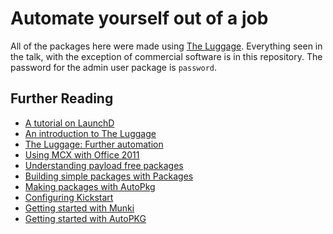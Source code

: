 Automate yourself out of a job
============

All of the packages here were made using [The Luggage](https://github.com/unixorn/luggage).  Everything seen in the talk, with the exception of commercial software is in this repository. The password for the admin user package is ``password``.

## Further Reading

* [A tutorial on LaunchD](http://launchd.info)
* [An introduction to The Luggage](http://grahamgilbert.com/blog/2013/08/09/the-luggage-an-introduction/ )
* [The Luggage: Further automation](http://grahamgilbert.com/blog/2013/08/19/the-luggage-further-automation)
* [Using MCX with Office 2011](http://www.officeformachelp.com/office/administration/mcx)
* [Understanding payload free packages](http://derflounder.wordpress.com/2014/06/01/understanding-payload-free-packages/)
* [Building simple packages with Packages](http://derflounder.wordpress.com/2014/05/02/building-simple-packages-with-packages/)
* [Making packages with AutoPkg](http://grahamgilbert.com/blog/2014/06/30/making-packages-with-autopkg/)
* [Configuring Kickstart](http://support.apple.com/kb/ht2370)
* [Getting started with Munki](https://code.google.com/p/munki/wiki/GettingStartedWithMunki )
* [ Getting started with AutoPKG](https://github.com/autopkg/autopkg/wiki/Getting-Started)